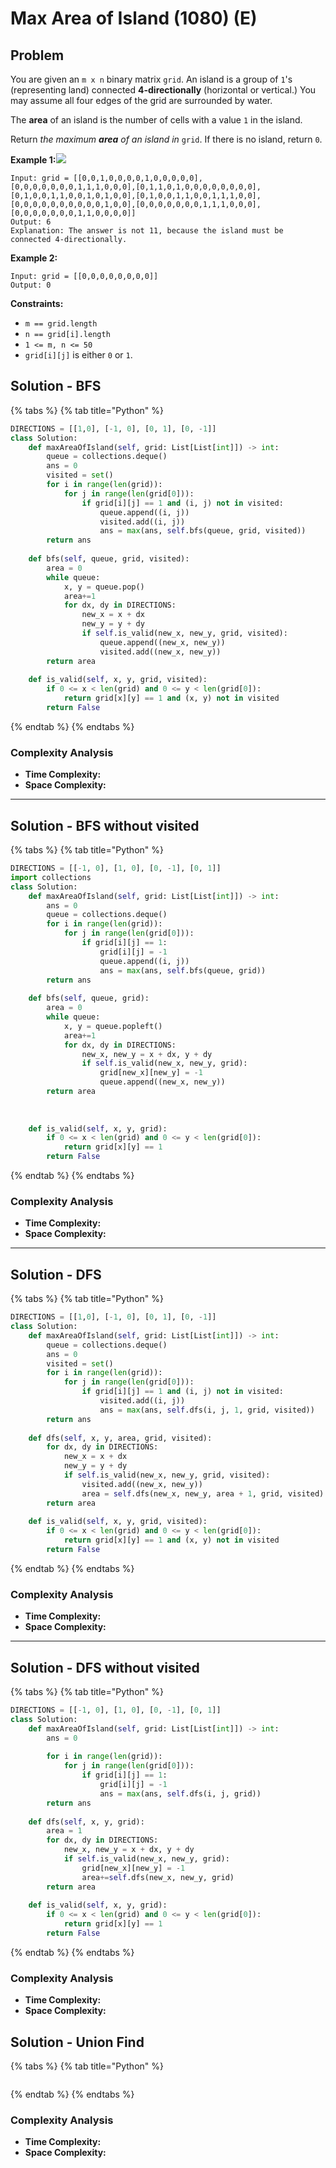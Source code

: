 # Max Area of Island (1080) (E)

## Problem

You are given an `m x n` binary matrix `grid`. An island is a group of `1`'s (representing land) connected **4-directionally** (horizontal or vertical.) You may assume all four edges of the grid are surrounded by water.

The **area** of an island is the number of cells with a value `1` in the island.

Return _the maximum **area** of an island in_ `grid`. If there is no island, return `0`.

**Example 1:**![](https://assets.leetcode.com/uploads/2021/05/01/maxarea1-grid.jpg)

```
Input: grid = [[0,0,1,0,0,0,0,1,0,0,0,0,0],[0,0,0,0,0,0,0,1,1,1,0,0,0],[0,1,1,0,1,0,0,0,0,0,0,0,0],[0,1,0,0,1,1,0,0,1,0,1,0,0],[0,1,0,0,1,1,0,0,1,1,1,0,0],[0,0,0,0,0,0,0,0,0,0,1,0,0],[0,0,0,0,0,0,0,1,1,1,0,0,0],[0,0,0,0,0,0,0,1,1,0,0,0,0]]
Output: 6
Explanation: The answer is not 11, because the island must be connected 4-directionally.
```

**Example 2:**

```
Input: grid = [[0,0,0,0,0,0,0,0]]
Output: 0
```

**Constraints:**

* `m == grid.length`
* `n == grid[i].length`
* `1 <= m, n <= 50`
* `grid[i][j]` is either `0` or `1`.

## Solution - BFS

{% tabs %}
{% tab title="Python" %}
```python
DIRECTIONS = [[1,0], [-1, 0], [0, 1], [0, -1]]
class Solution:
    def maxAreaOfIsland(self, grid: List[List[int]]) -> int:
        queue = collections.deque()
        ans = 0
        visited = set()
        for i in range(len(grid)):
            for j in range(len(grid[0])):
                if grid[i][j] == 1 and (i, j) not in visited:
                    queue.append((i, j))
                    visited.add((i, j))
                    ans = max(ans, self.bfs(queue, grid, visited))
        return ans
    
    def bfs(self, queue, grid, visited):
        area = 0
        while queue:
            x, y = queue.pop()
            area+=1
            for dx, dy in DIRECTIONS:
                new_x = x + dx
                new_y = y + dy
                if self.is_valid(new_x, new_y, grid, visited):
                    queue.append((new_x, new_y))
                    visited.add((new_x, new_y))
        return area
    
    def is_valid(self, x, y, grid, visited):
        if 0 <= x < len(grid) and 0 <= y < len(grid[0]):
            return grid[x][y] == 1 and (x, y) not in visited
        return False
```
{% endtab %}
{% endtabs %}

### Complexity Analysis

* **Time Complexity:**
* **Space Complexity:**

****

## Solution - BFS without visited

{% tabs %}
{% tab title="Python" %}
```python
DIRECTIONS = [[-1, 0], [1, 0], [0, -1], [0, 1]]
import collections
class Solution:
    def maxAreaOfIsland(self, grid: List[List[int]]) -> int:
        ans = 0
        queue = collections.deque()
        for i in range(len(grid)):
            for j in range(len(grid[0])):
                if grid[i][j] == 1:
                    grid[i][j] = -1
                    queue.append((i, j))
                    ans = max(ans, self.bfs(queue, grid))
        return ans
    
    def bfs(self, queue, grid):
        area = 0
        while queue:
            x, y = queue.popleft()
            area+=1
            for dx, dy in DIRECTIONS:
                new_x, new_y = x + dx, y + dy
                if self.is_valid(new_x, new_y, grid):
                    grid[new_x][new_y] = -1
                    queue.append((new_x, new_y))
        return area
    
        
    
    def is_valid(self, x, y, grid):
        if 0 <= x < len(grid) and 0 <= y < len(grid[0]):
            return grid[x][y] == 1
        return False
```
{% endtab %}
{% endtabs %}

### Complexity Analysis

* **Time Complexity:**
* **Space Complexity:**

****

## Solution - DFS

{% tabs %}
{% tab title="Python" %}
```python
DIRECTIONS = [[1,0], [-1, 0], [0, 1], [0, -1]]
class Solution:
    def maxAreaOfIsland(self, grid: List[List[int]]) -> int:
        queue = collections.deque()
        ans = 0
        visited = set()
        for i in range(len(grid)):
            for j in range(len(grid[0])):
                if grid[i][j] == 1 and (i, j) not in visited:
                    visited.add((i, j))
                    ans = max(ans, self.dfs(i, j, 1, grid, visited))
        return ans
    
    def dfs(self, x, y, area, grid, visited):
        for dx, dy in DIRECTIONS:
            new_x = x + dx
            new_y = y + dy
            if self.is_valid(new_x, new_y, grid, visited):
                visited.add((new_x, new_y))
                area = self.dfs(new_x, new_y, area + 1, grid, visited)
        return area
    
    def is_valid(self, x, y, grid, visited):
        if 0 <= x < len(grid) and 0 <= y < len(grid[0]):
            return grid[x][y] == 1 and (x, y) not in visited
        return False
```
{% endtab %}
{% endtabs %}

### Complexity Analysis

* **Time Complexity:**
* **Space Complexity:**

****

## Solution - DFS without visited

{% tabs %}
{% tab title="Python" %}
```python
DIRECTIONS = [[-1, 0], [1, 0], [0, -1], [0, 1]]
class Solution:
    def maxAreaOfIsland(self, grid: List[List[int]]) -> int:
        ans = 0
        
        for i in range(len(grid)):
            for j in range(len(grid[0])):
                if grid[i][j] == 1:
                    grid[i][j] = -1
                    ans = max(ans, self.dfs(i, j, grid))
        return ans
    
    def dfs(self, x, y, grid):
        area = 1
        for dx, dy in DIRECTIONS:
            new_x, new_y = x + dx, y + dy
            if self.is_valid(new_x, new_y, grid):
                grid[new_x][new_y] = -1
                area+=self.dfs(new_x, new_y, grid)
        return area
    
    def is_valid(self, x, y, grid):
        if 0 <= x < len(grid) and 0 <= y < len(grid[0]):
            return grid[x][y] == 1
        return False
```
{% endtab %}
{% endtabs %}

### Complexity Analysis

* **Time Complexity:**
* **Space Complexity:**

## Solution - Union Find

{% tabs %}
{% tab title="Python" %}
```python
```
{% endtab %}
{% endtabs %}

### Complexity Analysis

* **Time Complexity:**
* **Space Complexity:**
